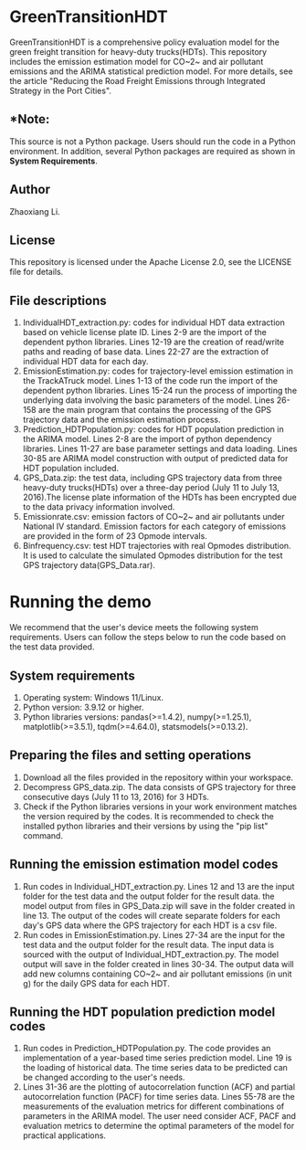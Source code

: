 # GreenTransitionHDT
GreenTransitionHDT is a comprehensive policy evaluation model for the green freight transition for heavy-duty trucks(HDTs). This repository includes the emission estimation model for CO~2~ and air pollutant emissions and the ARIMA statistical prediction model. For more details, see the article "Reducing the Road Freight Emissions through Integrated Strategy in the Port Cities".

## *Note: 
This source is not a Python package. Users should run the code in a Python environment. In addition, several Python packages are required as shown in **System Requirements**.

## Author
Zhaoxiang Li.

## License
This repository is licensed under the Apache License 2.0, see the LICENSE file for details.

## File descriptions
1. IndividualHDT_extraction.py: codes for individual HDT data extraction based on vehicle license plate ID. Lines 2-9 are the import of the dependent python libraries. Lines 12-19 are the creation of read/write paths and reading of base data. Lines 22-27 are the extraction of individual HDT data for each day.
2. EmissionEstimation.py: codes for trajectory-level emission estimation in the TrackATruck model. Lines 1-13 of the code run the import of the dependent python libraries. Lines 15-24 run the process of importing the underlying data involving the basic parameters of the model. Lines 26-158 are the main program that contains the processing of the GPS trajectory data and the emission estimation process.
3. Prediction_HDTPopulation.py: codes for HDT population prediction in the ARIMA model. Lines 2-8 are the import of python dependency libraries. Lines 11-27 are base parameter settings and data loading. Lines 30-85 are ARIMA model construction with output of predicted data for HDT population included.
4. GPS_Data.zip: the test data, including GPS trajectory data from three heavy-duty trucks(HDTs) over a three-day period (July 11 to July 13, 2016).The license plate information of the HDTs has been encrypted due to the data privacy information involved.
5. Emissionrate.csv: emission factors of CO~2~ and air pollutants under National IV standard. Emission factors for each category of emissions are provided in the form of 23 Opmode intervals.
6. Binfrequency.csv: test HDT trajectories with real Opmodes distribution. It is used to calculate the simulated Opmodes distribution for the test GPS trajectory data(GPS_Data.rar).

# Running the demo
We recommend that the user's device meets the following system requirements. Users can follow the steps below to run the code based on the test data provided.

## System requirements
1. Operating system: Windows 11/Linux.
2. Python version: 3.9.12 or higher.
3. Python libraries versions: pandas(>=1.4.2), numpy(>=1.25.1), matplotlib(>=3.5.1), tqdm(>=4.64.0), statsmodels(>=0.13.2).

## Preparing the files and setting operations
1. Download all the files provided in the repository  within your workspace.
2. Decompress GPS_data.zip. The data consists of GPS trajectory for three consecutive days (July 11 to 13, 2016) for 3 HDTs.
3. Check if the Python libraries versions in your work environment matches the version required by the codes. It is recommended to check the installed python libraries and their versions by using the "pip list" command.

## Running the emission estimation model codes
1. Run codes in Individual_HDT_extraction.py. Lines 12 and 13 are the input folder for the test data and the output folder for the result data. the model output from files in GPS_Data.zip will save in the folder created in line 13. The output of the codes will create separate folders for each day's GPS data where the GPS trajectory for each HDT is a csv file.
2. Run codes in EmissionEstimation.py. Lines 27-34 are the input for the test data and the output folder for the result data. The input data is sourced with the output of Individual_HDT_extraction.py. The model output will save in the folder created in lines 30-34. The output data will add new columns containing CO~2~ and air pollutant emissions (in unit g) for the daily GPS data for each HDT.

## Running the HDT population prediction model codes
1. Run codes in Prediction_HDTPopulation.py. The code provides an implementation of a year-based time series prediction model. Line 19 is the loading of historical data. The time series data to be predicted can be changed according to the user's needs.
2. Lines 31-36 are the plotting of autocorrelation function (ACF) and partial autocorrelation function (PACF) for time series data. Lines 55-78 are the measurements of the evaluation metrics for different combinations of parameters in the ARIMA model. The user need consider ACF, PACF and evaluation metrics to determine the optimal parameters of the model for practical applications.
